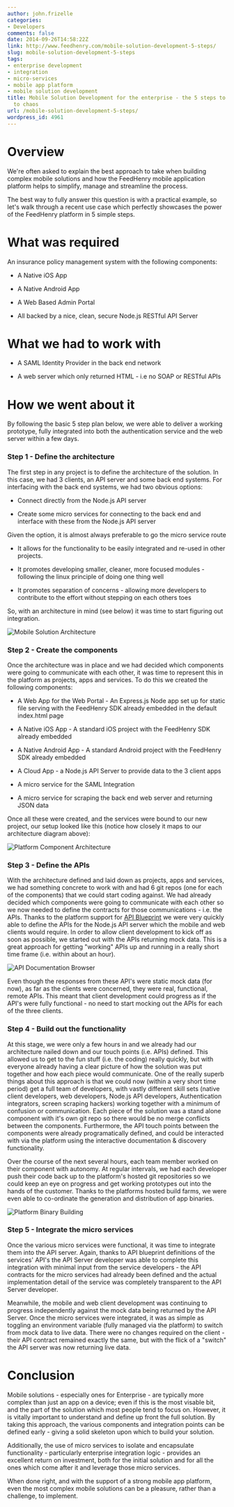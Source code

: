 ```yaml
---
author: john.frizelle
categories:
- Developers
comments: false
date: 2014-09-26T14:58:22Z
link: http://www.feedhenry.com/mobile-solution-development-5-steps/
slug: mobile-solution-development-5-steps
tags:
- enterprise development
- integration
- micro-services
- mobile app platform
- mobile solution development
title: Mobile Solution Development for the enterprise - the 5 steps to bring order
  to chaos
url: /mobile-solution-development-5-steps/
wordpress_id: 4961
---
```


# Overview



We're often asked to explain the best approach to take when building complex mobile solutions and how the FeedHenry mobile application platform helps to simplify, manage and streamline the process.<!--more-->

The best way to fully answer this question is with a practical example, so let's walk through a recent use case which perfectly showcases the power of the FeedHenry platform in 5 simple steps.



# What was required



An insurance policy management system with the following components:





  * A Native iOS App


  * A Native Android App


  * A Web Based Admin Portal


  * All backed by a nice, clean, secure Node.js RESTful API Server







# What we had to work with







  * A SAML Identity Provider in the back end network


  * A web server which only returned HTML - i.e no SOAP or RESTful APIs







# How we went about it



By following the basic 5 step plan below, we were able to deliver a working prototype, fully integrated into both the authentication service and the web server within a few days.



### Step 1 - Define the architecture



The first step in any project is to define the architecture of the solution. In this case, we had 3 clients, an API server and some back end systems. For interfacing with the back end systems, we had two obvious options:





  * Connect directly from the Node.js API server


  * Create some micro services for connecting to the back end and interface with these from the Node.js API server



Given the option, it is almost always preferable to go the micro service route



  * It allows for the functionality to be easily integrated and re-used in other projects.


  * It promotes developing smaller, cleaner, more focused modules - following the linux principle of doing one thing well


  * It promotes separation of concerns - allowing more developers to contribute to the effort without stepping on each others toes



So, with an architecture in mind (see below) it was time to start figuring out integration.

![Mobile Solution Architecture](/wp-content/uploads/2014/09/Mobile-Solution-Architecture1.png)



### Step 2 - Create the components



Once the architecture was in place and we had decided which components were going to communicate with each other, it was time to represent this in the platform as projects, apps and services. To do this we created the following components:





  * A Web App for the Web Portal - An Express.js Node app set up for static file serving with the FeedHenry SDK already embedded in the default index.html page


  * A Native iOS App - A standard iOS project with the FeedHenry SDK already embedded


  * A Native Android App - A standard Android project with the FeedHenry SDK already embedded


  * A Cloud App - a Node.js API Server to provide data to the 3 client apps


  * A micro service for the SAML Integration


  * A micro service for scraping the back end web server and returning JSON data



Once all these were created, and the services were bound to our new project, our setup looked like this (notice how closely it maps to our architecture diagram above):

![Platform Component Architecture](/wp-content/uploads/2014/09/Screenshot-2014-09-26-12.22.10.png)



### Step 3 - Define the APIs



With the architecture defined and laid down as projects, apps and services, we had something concrete to work with and had 6 git repos (one for each of the components) that we could start coding against. We had already decided which components were going to communicate with each other so we now needed to define the contracts for those communications - i.e. the APIs. Thanks to the platform support for [API Blueprint](http://apiblueprint.org/) we were very quickly able to define the APIs for the Node.js API server which the mobile and web clients would require. In order to allow client development to kick off as soon as possible, we started out with the APIs returning mock data. This is a great approach for getting "working" APIs up and running in a really short time frame (i.e. within about an hour).

![API Documentation Browser](/wp-content/uploads/2014/09/Screenshot-2014-09-26-10.11.20.png)

Even though the responses from these API's were static mock data (for now), as far as the clients were concerned, they were real, functional, remote APIs. This meant that client development could progress as if the API's were fully functional - no need to start mocking out the APIs for each of the three clients.



### Step 4 - Build out the functionality



At this stage, we were only a few hours in and we already had our architecture nailed down and our touch points (i.e. APIs) defined. This allowed us to get to the fun stuff (i.e. the coding) really quickly, but with everyone already having a clear picture of how the solution was put together and how each piece would communicate. One of the really superb things about this approach is that we could now (within a very short time period) get a full team of developers, with vastly different skill sets (native client developers, web developers, Node.js API developers, Authentication integrators, screen scraping hackers) working together with a minimum of confusion or communication. Each piece of the solution was a stand alone component with it's own git repo so there would be no merge conflicts between the components. Furthermore, the API touch points between the components were already programatically defined, and could be interacted with via the platform using the interactive documentation & discovery functionality.

Over the course of the next several hours, each team member worked on their component with autonomy. At regular intervals, we had each developer push their code back up to the platform's hosted git repositories so we could keep an eye on progress and get working prototypes out into the hands of the customer. Thanks to the platforms hosted build farms, we were even able to co-ordinate the generation and distribution of app binaries.

![Platform Binary Building](/wp-content/uploads/2014/09/Screenshot-2014-09-26-15.01.46.png)



### Step 5 - Integrate the micro services



Once the various micro services were functional, it was time to integrate them into the API server. Again, thanks to API blueprint definitions of the services' API's the API Server developer was able to complete this integration with minimal input from the service developers - the API contracts for the micro services had already been defined and the actual implementation detail of the service was completely transparent to the API Server developer.

Meanwhile, the mobile and web client development was continuing to progress independently against the mock data being returned by the API Server. Once the micro services were integrated, it was as simple as toggling an environment variable (fully managed via the platform) to switch from mock data to live data. There were no changes required on the client - their API contract remained exactly the same, but with the flick of a "switch" the API server was now returning live data.





# Conclusion



Mobile solutions - especially ones for Enterprise - are typically more complex than just an app on a device; even if this is the most visable bit, and the part of the solution which most people tend to focus on. However, it is vitally important to understand and define up front the full solution. By taking this approach, the various components and integration points can be defined early - giving a solid skeleton upon which to build your solution.

Additionally, the use of micro services to isolate and encapsulate functionality - particularly enterprise integration logic - provides an excellent return on investment, both for the initial solution and for all the ones which come after it and leverage those micro services.

When done right, and with the support of a strong mobile app platform, even the most complex mobile solutions can be a pleasure, rather than a challenge, to implement.
